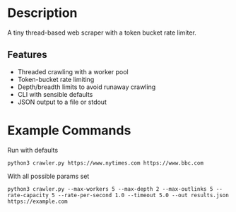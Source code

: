 
# Description

A tiny thread-based web scraper with a token bucket rate limiter. 

## Features
- Threaded crawling with a worker pool
- Token-bucket rate limiting
- Depth/breadth limits to avoid runaway crawling
- CLI with sensible defaults
- JSON output to a file or stdout

# Example Commands

Run with defaults

`python3 crawler.py https://www.nytimes.com https://www.bbc.com`

With all possible params set

`python3 crawler.py --max-workers 5 --max-depth 2 --max-outlinks 5 --rate-capacity 5 --rate-per-second 1.0 --timeout 5.0 --out results.json https://example.com`
```